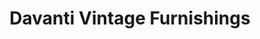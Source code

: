 ---
title: "Davanti Vintage Furnishings"
url: /alcester/davanti-vintage-furnishings/
shop: antiques
---